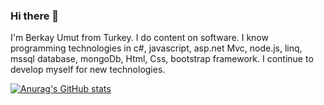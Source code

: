 ### Hi there 👋
I'm Berkay Umut from Turkey. I do content on software. I know programming technologies in c#, javascript, asp.net Mvc, node.js, linq, mssql database, mongoDb, Html, Css, bootstrap framework. I continue to develop myself for new technologies. 

[![Anurag's GitHub stats](https://github-readme-stats.vercel.app/api?username=berkayumu)](https://github.com/berkayumut/github-readme-stats)
